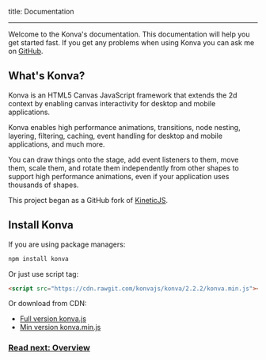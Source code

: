 title: Documentation

---

Welcome to the Konva's documentation. This documentation will help you get started fast.
If you get any problems when using Konva you can ask me on [GitHub](https://github.com/konvajs/konva/issues).

## What's Konva?

Konva is an HTML5 Canvas JavaScript framework that extends the 2d context
by enabling canvas interactivity for desktop and mobile applications.

Konva enables high performance animations, transitions, node nesting, layering, filtering,
caching, event handling for desktop and mobile applications, and much more.

You can draw things onto the stage, add event listeners to them, move them,
scale them, and rotate them independently from other shapes to support high performance
animations, even if your application uses thousands of shapes.

This project began as a GitHub fork of [KineticJS](https://github.com/ericdrowell/KineticJS).

## Install Konva

If you are using package managers:

```bash
npm install konva
```

Or just use script tag:

```html
<script src="https://cdn.rawgit.com/konvajs/konva/2.2.2/konva.min.js"></script>
```

Or download from CDN:

* [Full version konva.js](https://cdn.rawgit.com/konvajs/konva/2.2.2/konva.js)
* [Min version konva.min.js](https://cdn.rawgit.com/konvajs/konva/2.2.2/konva.min.js)

### [Read next: Overview](/docs/overview.html)
